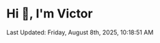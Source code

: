 <h1>Hi 👋, I'm Victor </h1>

<!--RECENT_ACTIVITY:start-->
<!--RECENT_ACTIVITY:end-->

<!--RECENT_ACTIVITY:last_update-->
Last Updated: Friday, August 8th, 2025, 10:18:51 AM
<!--RECENT_ACTIVITY:last_update_end-->
